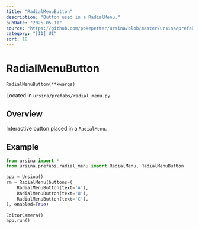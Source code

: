 ```yaml
---
title: "RadialMenuButton"
description: "Button used in a RadialMenu."
pubDate: "2025-05-11"
source: "https://github.com/pokepetter/ursina/blob/master/ursina/prefabs/radial_menu.py"
category: "[11] UI"
sort: 18
---
```


# RadialMenuButton

`RadialMenuButton(**kwargs)`

Located in `ursina/prefabs/radial_menu.py`

## Overview

Interactive button placed in a `RadialMenu`.

## Example

```python
from ursina import *
from ursina.prefabs.radial_menu import RadialMenu, RadialMenuButton

app = Ursina()
rm = RadialMenu(buttons=(
    RadialMenuButton(text='A'),
    RadialMenuButton(text='B'),
    RadialMenuButton(text='C'),
), enabled=True)

EditorCamera()
app.run()
```
